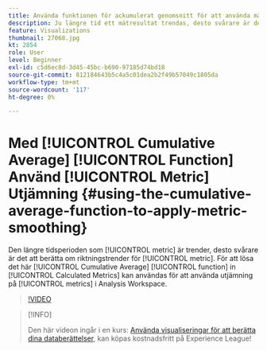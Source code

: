 ```yaml
---
title: Använda funktionen för ackumulerat genomsnitt för att använda måttutjämning
description: Ju längre tid ett mätresultat trendas, desto svårare är det att skilja riktningstrender åt för mätvärdet. För att lösa detta kan funktionen Cumulative Average i Calculated Metrics användas för att utjämna mätvärden i Analysis Workspace.
feature: Visualizations
thumbnail: 27068.jpg
kt: 2854
role: User
level: Beginner
exl-id: c5d6ec8d-3d45-45bc-b690-97185d74bd18
source-git-commit: 812184643b5c4a5c01dea2b2f49b57049c1805da
workflow-type: tm+mt
source-wordcount: '117'
ht-degree: 0%

---
```


# Med [!UICONTROL Cumulative Average] [!UICONTROL Function] Använd [!UICONTROL Metric] Utjämning {#using-the-cumulative-average-function-to-apply-metric-smoothing}

Den längre tidsperioden som [!UICONTROL metric] är trender, desto svårare är det att berätta om riktningstrender för [!UICONTROL metric]. För att lösa det här [!UICONTROL Cumulative Average] [!UICONTROL function] in [!UICONTROL Calculated Metrics] kan användas för att använda utjämning på [!UICONTROL metrics] i Analysis Workspace.

>[!VIDEO](https://video.tv.adobe.com/v/27068/?quality=12&learn=on)

>[!INFO]
>
> Den här videon ingår i en kurs: [Använda visualiseringar för att berätta dina databerättelser](https://experienceleague.adobe.com/?recommended=Analytics-U-1-2021.1.visualizations), kan köpas kostnadsfritt på Experience League!
